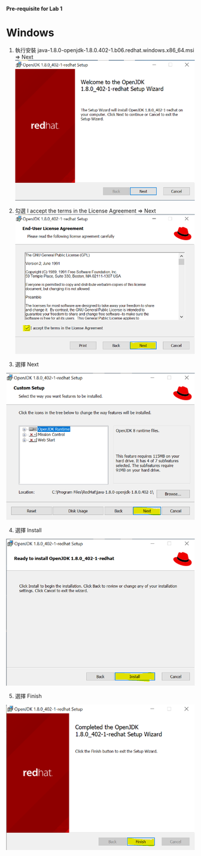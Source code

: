 **Pre-requisite for Lab 1**

Windows
=======================================================================
1. 執行安裝 java-1.8.0-openjdk-1.8.0.402-1.b06.redhat.windows.x86_64.msi => Next
![image](https://github.com/george-palsys/domain-mode-lab/blob/main/Pre-requisites/pic/1.PNG)

2. 勾選 I accept the terms in the License Agreement => Next
![image](https://github.com/george-palsys/domain-mode-lab/blob/main/Pre-requisites/pic/2.PNG)

3. 選擇 Next

![image](https://github.com/george-palsys/domain-mode-lab/blob/main/Pre-requisites/pic/3.PNG)

4. 選擇 Install

![image](https://github.com/george-palsys/domain-mode-lab/blob/main/Pre-requisites/pic/4.PNG)

5. 選擇 Finish
   
![image](https://github.com/george-palsys/domain-mode-lab/blob/main/Pre-requisites/pic/5.PNG)

